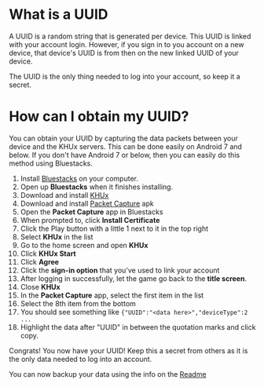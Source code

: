 # What is a UUID
A UUID is a random string that is generated per device. This UUID is linked with your account login. However, if you sign in to you account on a new device, that device's UUID is from then on the new linked UUID of your device.

The UUID is the only thing needed to log into your account, so keep it a secret.

# How can I obtain my UUID?
You can obtain your UUID by capturing the data packets between your device and the KHUx servers. This can be done easily on Android 7 and below. If you don't have Android 7 or below, then you can easily do this method using Bluestacks.

1. Install [Bluestacks](https://www.bluestacks.com/) on your computer.
2. Open up **Bluestacks** when it finishes installing.
3. Download and install [KHUx](https://apkpure.com/kingdom-hearts-u%CF%87-dark-road/com.square_enix.android_googleplay.khuxww/download?from=details)
4. Download and install [Packet Capture](https://apkpure.com/packet-capture/app.greyshirts.sslcapture/download?from=details) apk
5. Open the **Packet Capture** app in Bluestacks
6. When prompted to, click **Install Certificate**
7. Click the Play button with a little 1 next to it in the top right
8. Select **KHUx** in the list
9. Go to the home screen and open **KHUx**
10. Click **KHUx Start**
11. Click **Agree**
12. Click the **sign-in option** that you've used to link your account
13. After logging in successfully, let the game go back to the **title screen**.
14. Close **KHUx**
15. In the **Packet Capture** app, select the first item in the list
16. Select the 8th item from the bottom
17. You should see something like `{"UUID":"<data here>","deviceType":2 ...`
18. Highlight the data after "UUID" in between the quotation marks and click copy.

Congrats! You now have your UUID! Keep this a secret from others as it is the only data needed to log into an account.

You can now backup your data using the info on the [Readme](/README.md#Backup)